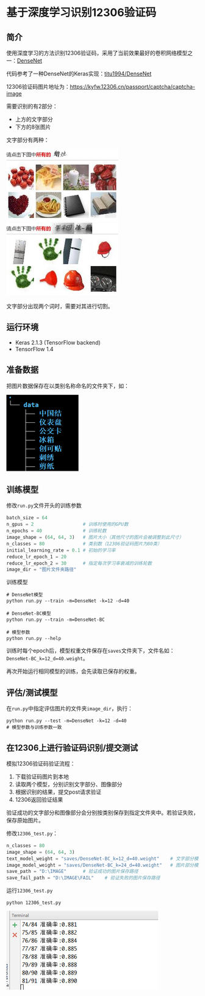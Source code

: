 
# 基于深度学习识别12306验证码

## 简介

使用深度学习的方法识别12306验证码，采用了当前效果最好的卷积网络模型之一：[DenseNet](https://github.com/liuzhuang13/DenseNet)

代码参考了一种DenseNet的Keras实现：[titu1994/DenseNet](https://github.com/titu1994/DenseNet)


12306验证码图片地址为：https://kyfw.12306.cn/passport/captcha/captcha-image

需要识别的有2部分：
- 上方的文字部分
- 下方的8张图片

文字部分有两种：

![图片](images/2017-10-20-17-30-43-319065.png)
![图片](images/2017-10-20-17-30-49-599456.png)

文字部分出现两个词时，需要对其进行切割。

## 运行环境
- Keras 2.1.3 (TensorFlow backend)
- TensorFlow 1.4

## 准备数据

把图片数据保存在以类别名称命名的文件夹下，如：

![](images/20180130162814.png)

## 训练模型

修改`run.py`文件开头的训练参数

```python
batch_size = 64
n_gpus = 2                  # 训练时使用的GPU数
n_epochs = 40               # 训练轮数
image_shape = (64, 64, 3)   # 图片大小（其他尺寸的图片会被调整到此尺寸）
n_classes = 80              # 类别数（12306验证码图片为80类）
initial_learning_rate = 0.1 # 初始的学习率
reduce_lr_epoch_1 = 20
reduce_lr_epoch_2 = 30      # 指定每次学习率衰减的训练轮数
image_dir = "图片文件夹路径"
```

训练模型

```
# DenseNet模型
python run.py --train -m=DenseNet -k=12 -d=40

# DenseNet-BC模型
python run.py --train -m=DenseNet-BC

# 模型参数
python run.py --help
```

训练时每个epoch后，模型权重文件保存在`saves`文件夹下，文件名如：`DenseNet-BC_k=12_d=40.weight`。

再次开始运行相同模型的训练，会先读取已保存的权重。

## 评估/测试模型

在`run.py`中指定评估图片的文件夹`image_dir`，执行：

```
python run.py --test -m=DenseNet -k=12 -d=40
# 模型参数与训练参数一致
```


## 在12306上进行验证码识别/提交测试

模拟12306验证码验证流程：
1. 下载验证码图片到本地
2. 读取两个模型，分别识别文字部分、图像部分
3. 根据识别的结果，提交post请求验证
4. 12306返回验证结果

验证成功的文字部分和图像部分会分别按类别保存到指定文件夹中。若验证失败，保存原始图片。


修改`12306_test.py`：
```python
n_classes = 80
image_shape = (64, 64, 3)
text_model_weight = "saves/DenseNet-BC_k=12_d=40.weight"    # 文字部分模型保存路径
image_model_weight = "saves/DenseNet-BC_k=24_d=40.weight"   # 图片部分模型保存路径
save_path = "D:\IMAGE"      # 验证成功的图片保存路径
save_fail_path = "D:\IMAGE\FAIL"    # 验证失败的图片保存路径
```

运行`12306_test.py`
```
python 12306_test.py
```

![](images/微信截图_20180130173346.png)

